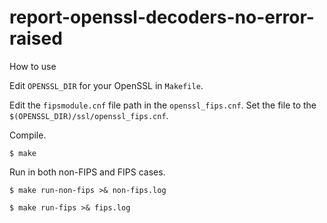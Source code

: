 # report-openssl-decoders-no-error-raised

How to use

Edit `OPENSSL_DIR` for your OpenSSL in `Makefile`.

Edit the `fipsmodule.cnf` file path in the `openssl_fips.cnf`. Set the file to the `$(OPENSSL_DIR)/ssl/openssl_fips.cnf`.

Compile.

```
$ make
```

Run in both non-FIPS and FIPS cases.

```
$ make run-non-fips >& non-fips.log

$ make run-fips >& fips.log
```
